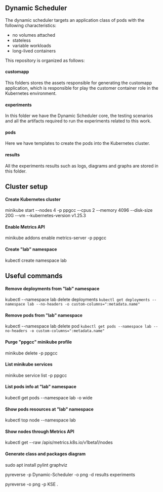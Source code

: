 ## Dynamic Scheduler

The dynamic scheduler targets an application class of pods with the following characteristics:

- no volumes attached
- stateless
- variable workloads
- long-lived containers

This repository is organized as follows:

#### customapp
This folders stores the assets responsible for generating the customapp application, which is responsible for play the customer container role in the Kubernetes environment.

#### experiments
In this folder we have the Dynamic Scheduler core, the testing scenarios and all the artifacts required to run the experiments related to this work.

#### pods
Here we have templates to create the pods into the Kubernetes cluster.

#### results
All the experiments results such as logs, diagrams and graphs are stored in this folder.


## Cluster setup

#### Create Kubernetes cluster
minikube start --nodes 4 -p ppgcc --cpus 2 --memory 4096 --disk-size 20G --vm --kubernetes-version v1.25.3

#### Enable Metrics API
minikube addons enable metrics-server -p ppgcc

#### Create "lab" namespace
kubectl create namespace lab


## Useful commands

#### Remove deployments from "lab" namespace
kubectl --namespace lab delete deployments `kubectl get deployments --namespace lab --no-headers -o custom-columns=":metadata.name"`

#### Remove pods from "lab" namespace
kubectl --namespace lab delete pod `kubectl get pods --namespace lab --no-headers -o custom-columns=":metadata.name"`

#### Purge "ppgcc" minikube profile
minikube delete -p ppgcc

#### List minikube services
minikube service list -p ppgcc

#### List pods info at "lab" namespace
kubectl get pods --namespace lab -o wide

#### Show pods resources at "lab" namespace
kubectl top node --namespace lab

#### Show nodes through Metrics API
kubectl get --raw /apis/metrics.k8s.io/v1beta1/nodes

#### Generate class and packages diagram
sudo apt install pylint graphviz

pyreverse -p Dynamic-Scheduler -o png -d results experiments

pyreverse -o png -p KSE .
